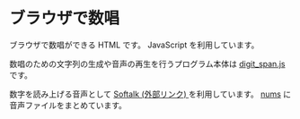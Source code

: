 # ブラウザで数唱

ブラウザで数唱ができる HTML です。
JavaScript を利用しています。

数唱のための文字列の生成や音声の再生を行うプログラム本体は [digit_span.js](/digit_span.js) です。

数字を読み上げる音声として [Softalk (外部リンク) ](https://w.atwiki.jp/softalk/) を利用しています。
[nums](/nums) に音声ファイルをまとめています。
